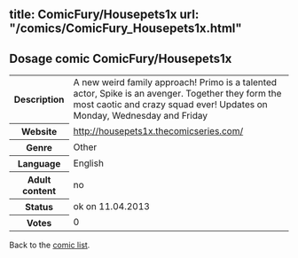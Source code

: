 title: ComicFury/Housepets1x
url: "/comics/ComicFury_Housepets1x.html"
---
Dosage comic ComicFury/Housepets1x
-----------------------------------------

<table class="comicinfo">
<tr>
<th>Description</th><td>A new weird family approach! Primo is a talented actor, Spike is an avenger. Together they form the most caotic and crazy squad ever! Updates on Monday, Wednesday and Friday</td>
</tr>
<tr>
<th>Website</th><td><a href="http://housepets1x.thecomicseries.com/">http://housepets1x.thecomicseries.com/</a></td>
</tr>
<tr>
<th>Genre</th><td>Other</td>
</tr>
<tr>
<th>Language</th><td>English</td>
</tr>
<tr>
<th>Adult content</th><td>no</td>
</tr>
<tr>
<th>Status</th><td>ok on 11.04.2013</td>
</tr>
<tr>
<th>Votes</th><td>0</div></td>
</tr>
</table>

Back to the [comic list](../comic-index.html).
